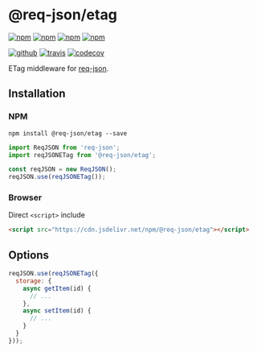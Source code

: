 # @req-json/etag

[![npm][npm-version]][npm]
[![npm][npm-size]][npm]
[![npm][npm-downloads]][npm]
[![npm][npm-license]][npm]


[![github][github-issues]][github]
[![travis][travis-build]][travis]
[![codecov][codecov-svg]][codecov]


ETag middleware for [req-json][req-json].

## Installation

### NPM

```
npm install @req-json/etag --save
```

```js
import ReqJSON from 'req-json';
import reqJSONETag from '@req-json/etag';

const reqJSON = new ReqJSON();
reqJSON.use(reqJSONETag());
```

### Browser

Direct `<script>` include

```html
<script src="https://cdn.jsdelivr.net/npm/@req-json/etag"></script>
```

## Options

```js
reqJSON.use(reqJSONETag({
  storage: {
    async getItem(id) {
      // ...
    },
    async setItem(id) {
      // ...
    }
  }
}));
```

[req-json]: https://github.com/Cweili/req-json

[npm]: https://www.npmjs.com/package/@req-json/etag
[npm-version]: https://img.shields.io/npm/v/@req-json%2Fetag.svg
[npm-size]: https://img.shields.io/bundlephobia/minzip/@req-json%2Fetag.svg
[npm-downloads]: https://img.shields.io/npm/dt/@req-json%2Fetag.svg
[npm-license]: https://img.shields.io/npm/l/@req-json%2Fetag.svg

[github]: https://github.com/req-json/req-json-etag
[github-issues]: https://img.shields.io/github/issues/req-json/req-json-etag.svg

[travis]: https://travis-ci.org/req-json/req-json-etag
[travis-build]: https://travis-ci.org/req-json/req-json-etag.svg?branch=master

[codecov]: https://codecov.io/gh/req-json/etag
[codecov-svg]: https://img.shields.io/codecov/c/github/req-json/etag.svg
